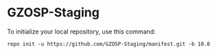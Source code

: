 GZOSP-Staging
=============

To initialize your local repository, use this command:

	repo init -u https://github.com/GZOSP-Staging/manifest.git -b 10.0
